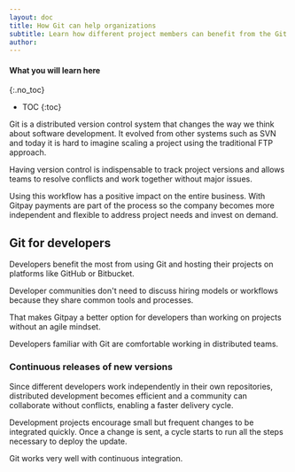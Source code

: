 ```yaml
---
layout: doc
title: How Git can help organizations
subtitle: Learn how different project members can benefit from the Git Workflow to manage tasks
author:
---
```


#### What you will learn here
{:.no_toc}
* TOC
{:toc}

Git is a distributed version control system that changes the way we think about software development. It evolved from other systems such as SVN and today it is hard to imagine scaling a project using the traditional FTP approach.

Having version control is indispensable to track project versions and allows teams to resolve conflicts and work together without major issues.

Using this workflow has a positive impact on the entire business. With Gitpay payments are part of the process so the company becomes more independent and flexible to address project needs and invest on demand.

## Git for developers

Developers benefit the most from using Git and hosting their projects on platforms like GitHub or Bitbucket.

Developer communities don't need to discuss hiring models or workflows because they share common tools and processes.

That makes Gitpay a better option for developers than working on projects without an agile mindset.

Developers familiar with Git are comfortable working in distributed teams.

### Continuous releases of new versions

Since different developers work independently in their own repositories, distributed development becomes efficient and a community can collaborate without conflicts, enabling a faster delivery cycle.

Development projects encourage small but frequent changes to be integrated quickly. Once a change is sent, a cycle starts to run all the steps necessary to deploy the update.

Git works very well with continuous integration.
